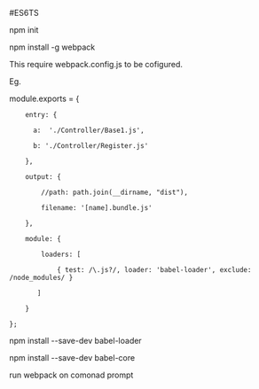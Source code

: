 #ES6TS

npm init

npm install -g webpack

This require webpack.config.js to be cofigured.

Eg.

  module.exports = {
  
        entry: {
        
          a:  './Controller/Base1.js',
          
          b: './Controller/Register.js'
          
        },
        
        output: {
        
            //path: path.join(__dirname, "dist"),
            
            filename: '[name].bundle.js'
            
        },
        
        module: {
        
            loaders: [
            
                { test: /\.js?/, loader: 'babel-loader', exclude: /node_modules/ }
                
           ]
           
        }
        
    };
    
npm install --save-dev babel-loader

npm install --save-dev babel-core

run webpack on comonad prompt
